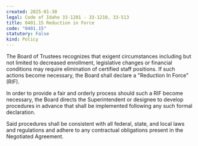 ```yaml
---
created: 2025-01-30
legal: Code of Idaho 33-1201 - 33-1210, 33-513
title: 0401.15 Reduction in Force
code: "0401.15"
statutory: False
kind: Policy
---
```


The Board of Trustees recognizes that exigent circumstances including but not limited to decreased enrollment, legislative changes or financial conditions may require elimination of certified staff positions.  If such actions become necessary, the Board shall declare a "Reduction In Force" (RIF).

In order to provide a fair and orderly process should such a RIF become necessary, the Board directs the Superintendent or designee to develop procedures in advance that shall be implemented following any such formal declaration.

Said procedures shall be consistent with all federal, state, and local laws and regulations and adhere to any contractual obligations present in the Negotiated Agreement.
